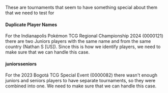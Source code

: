 These are tournaments that seem to have something special about them that we need to test for

#### Duplicate Player Names

For the Indianapolis Pokémon TCG Regional Championship 2024 (0000121) there are two Juniors players with the same name and from the same country (Nathan S [US]). Since this is how we identify players, we need to make sure that we can handle this case.

#### juniorsseniors

For the 2023 Bogotá TCG Special Event (0000082) there wasn't enough juniors and seniors players to have separate tournaments, so they were combined into one. We need to make sure that we can handle this case.
